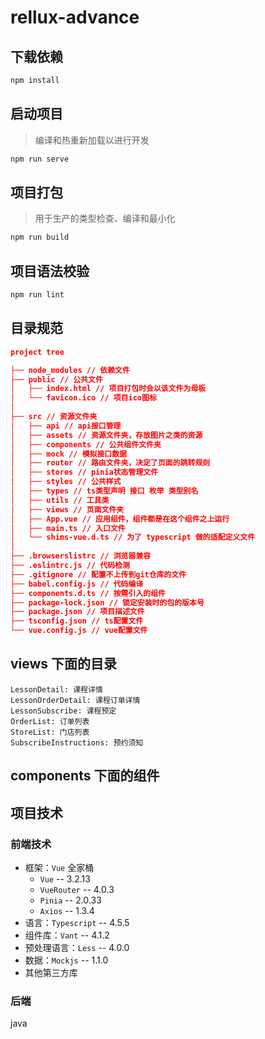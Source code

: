 # rellux-advance

## 下载依赖

```sh
npm install
```



## 启动项目

> 编译和热重新加载以进行开发

```sh
npm run serve
```



## 项目打包

> 用于生产的类型检查、编译和最小化

```sh
npm run build
```



## **项目语法校验**

```sh
npm run lint
```



##  目录规范

```json
project tree

├── node_modules // 依赖文件
├── public // 公共文件
│   ├── index.html // 项目打包时会以该文件为母板
│   └── favicon.ico // 项目ico图标
│
├── src // 资源文件夹
│   ├── api // api接口管理
│   ├── assets // 资源文件夹，存放图片之类的资源
│   ├── components // 公共组件文件夹
│   ├── mock // 模拟接口数据
│   ├── router // 路由文件夹，决定了页面的跳转规则
│   ├── stores // pinia状态管理文件
│   ├── styles // 公共样式
│   ├── types // ts类型声明 接口 枚举 类型别名
│   ├── utils // 工具类
│   ├── views // 页面文件夹
│   ├── App.vue // 应用组件，组件都是在这个组件之上运行
│   ├── main.ts // 入口文件  
│   └── shims-vue.d.ts // 为了 typescript 做的适配定义文件
│
├── .browserslistrc // 浏览器兼容
├── .eslintrc.js // 代码检测
├── .gitignore // 配置不上传到git仓库的文件
├── babel.config.js // 代码编译
├── components.d.ts // 按需引入的组件
├── package-lock.json // 锁定安装时的包的版本号
├── package.json // 项目描述文件
├── tsconfig.json // ts配置文件
└── vue.config.js // vue配置文件

```



##  views 下面的目录

```
LessonDetail: 课程详情
LessonOrderDetail: 课程订单详情
LessonSubscribe: 课程预定
OrderList: 订单列表
StoreList: 门店列表
SubscribeInstructions: 预约须知
```



##  components 下面的组件







## 项目技术

### 前端技术

- 框架：`Vue` 全家桶
  - `Vue` -- 3.2.13 
  - `VueRouter` -- 4.0.3
  - `Pinia` -- 2.0.33
  - `Axios` -- 1.3.4
- 语言：`Typescript` -- 4.5.5
- 组件库：`Vant` -- 4.1.2
- 预处理语言：`Less` -- 4.0.0
- 数据：`Mockjs` -- 1.1.0
- 其他第三方库



### 后端

java
